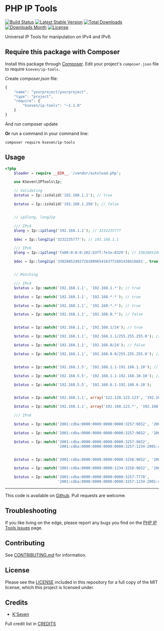 # PHP IP Tools

[![Build Status](https://travis-ci.org/k7brasil/php-ip-tools.svg?branch=master)](https://travis-ci.org/k7brasil/php-ip-tools)
[![Latest Stable Version](https://img.shields.io/packagist/v/KSeven/ip-tools.svg)](https://packagist.org/packages/KSeven/ip-tools)
[![Total Downloads](https://img.shields.io/packagist/dt/KSeven/ip-tools.svg)](https://packagist.org/packages/KSeven/ip-tools)
[![Downloads Month](https://img.shields.io/packagist/dm/KSeven/ip-tools.svg)](https://packagist.org/packages/KSeven/ip-tools)
[![License](https://img.shields.io/packagist/l/KSeven/ip-tools.svg)](https://github.com/k7brasil/ip-tools/LICENSE.md)


Universal IP Tools for manipulation on IPv4 and IPv6.

## Require this package with Composer
Install this package through [Composer](https://getcomposer.org/).
Edit your project's `composer.json` file to require
`kseven/ip-tools`.

Create *composer.json* file:
```js
{
    "name": "yourproject/yourproject",
    "type": "project",
    "require": {
        "kseven/ip-tools": "~1.1.0"
    }
}
```
And run composer update

**Or** run a command in your command line:

```
composer require kseven/ip-tools
```

## Usage
```php
<?php
    $loader = require __DIR__.'/vendor/autoload.php';

    use KSeven\IPTools\Ip;

    // Validating
    $status = Ip::isValid('192.168.1.1'); // true

    $status = Ip::isValid('192.168.1.256'); // false


    // ip2long, long2ip

    /// IPv4
    $long = Ip::ip2long('192.168.1.1'); // 3232235777

    $dec = Ip::long2ip('3232235777'); // 192.168.1.1

    /// IPv6
    $long = Ip::ip2long('fe80:0:0:0:202:b3ff:fe1e:8329'); // 338288524927261089654163772891438416681

    $dec = Ip::long2ip('338288524927261089654163772891438416681', true); // fe80::202:b3ff:fe1e:8329


    // Matching

    /// IPv4
    $status = Ip::match('192.168.1.1', '192.168.1.*'); // true

    $status = Ip::match('192.168.1.1', '192.168.*.*'); // true

    $status = Ip::match('192.168.1.1', '192.168.*.*'); // true

    $status = Ip::match('192.168.1.1', '192.168.0.*'); // false


    $status = Ip::match('192.168.1.1', '192.168.1/24'); // true

    $status = Ip::match('192.168.1.1', '192.168.1.1/255.255.255.0'); // true

    $status = Ip::match('192.168.1.1', '192.168.0/24'); // false

    $status = Ip::match('192.168.1.1', '192.168.0.0/255.255.255.0'); // false


    $status = Ip::match('192.168.1.5', '192.168.1.1-192.168.1.10'); // true

    $status = Ip::match('192.168.5.5', '192.168.1.1-192.168.10.10'); // true

    $status = Ip::match('192.168.5.5', '192.168.6.1-192.168.6.10');


    $status = Ip::match('192.168.1.1', array('122.128.123.123', '192.168.1.*', '192.168.123.124')); // true

    $status = Ip::match('192.168.1.1', array('192.168.123.*', '192.168.123.124'));

    /// IPv6

    $status = Ip::match('2001:cdba:0000:0000:0000:0000:3257:9652', '2001:cdba:0000:0000:0000:0000:3257:*'); // true

    $status = Ip::match('2001:cdba:0000:0000:0000:0000:3257:9652', '2001:cdba:0000:0000:0000:0000:*:*'); // true

    $status = Ip::match('2001:cdba:0000:0000:0000:0000:3257:9652',
                        '2001:cdba:0000:0000:0000:0000:3257:1234-2001:cdba:0000:0000:0000:0000:3257:9999'); // true


    $status = Ip::match('2001:cdba:0000:0000:0000:0000:3258:9652', '2001:cdba:0000:0000:0000:0000:3257:*'); // false

    $status = Ip::match('2001:cdba:0000:0000:0000:1234:3258:9652', '2001:cdba:0000:0000:0000:0000:*:*'); // false

    $status = Ip::match('2001:cdba:0000:0000:0000:0000:3257:7778',
                        '2001:cdba:0000:0000:0000:0000:3257:1234-2001:cdba:0000:0000:0000:0000:3257:7777'); // false

```




-----
This code is available on
[Github](https://github.com/k7brasil/php-ip-tools). Pull requests are welcome.

## Troubleshooting

If you like living on the edge, please report any bugs you find on the
[PHP IP Tools issues](https://github.com/k7brasil/php-ip-tools/issues) page.

## Contributing

See [CONTRIBUTING.md](CONTRIBUTING.md) for information.

## License

Please see the [LICENSE](LICENSE.md) included in this repository for a full copy of the MIT license,
which this project is licensed under.

## Credits

- [K'Seven](https://github.com/k7brasil)

Full credit list in [CREDITS](CREDITS)
